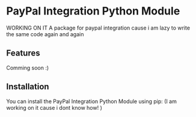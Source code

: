 # PayPal Integration Python Module

WORKING ON IT
A package for paypal integration cause i am lazy to write the same code again and again

## Features

Comming soon :)

## Installation

You can install the PayPal Integration Python Module using pip:
(I am working on it cause i dont know how! )
